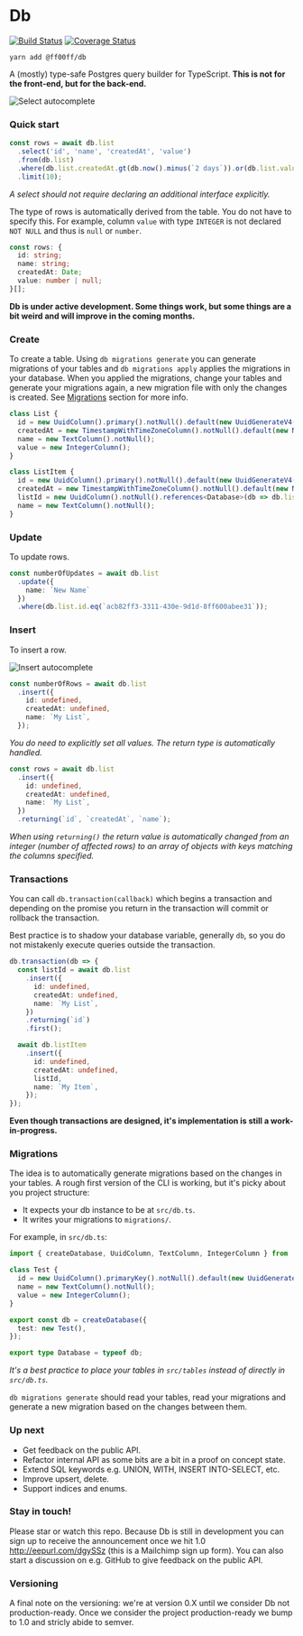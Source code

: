 # Db

[![Build Status](https://travis-ci.org/Ff00ff/db.svg?branch=master)](https://travis-ci.org/Ff00ff/db)
[![Coverage Status](https://coveralls.io/repos/github/Ff00ff/db/badge.svg?branch=master)](https://coveralls.io/github/Ff00ff/db?branch=master)

```
yarn add @ff00ff/db
```

A (mostly) type-safe Postgres query builder for TypeScript. **This is not for the front-end, but for the back-end.**

![Select autocomplete](https://user-images.githubusercontent.com/178230/34638202-1f7cca3c-f2c7-11e7-9207-55b6e0b8fe78.gif)

### Quick start
```ts
const rows = await db.list
  .select('id', 'name', 'createdAt', 'value')
  .from(db.list)
  .where(db.list.createdAt.gt(db.now().minus(`2 days`)).or(db.list.value.eq(0)))
  .limit(10);
```
_A select should not require declaring an additional interface explicitly._

The type of rows is automatically derived from the table. You do not have to specify this. For example, column `value` with type `INTEGER` is not declared `NOT NULL` and thus is `null` or `number`.
```ts
const rows: {
  id: string;
  name: string;
  createdAt: Date;
  value: number | null;
}[];
```

**Db is under active development. Some things work, but some things are a bit weird and will improve in the coming months.**

### Create

To create a table. Using `db migrations generate` you can generate migrations of your tables and `db migrations apply` applies the migrations in your database. When you applied the migrations, change your tables and generate your migrations again, a new migration file with only the changes is created. See [Migrations](#migrations) section for more info.

```ts
class List {
  id = new UuidColumn().primary().notNull().default(new UuidGenerateV4());
  createdAt = new TimestampWithTimeZoneColumn().notNull().default(new Now());
  name = new TextColumn().notNull();
  value = new IntegerColumn();
}

class ListItem {
  id = new UuidColumn().primary().notNull().default(new UuidGenerateV4());
  createdAt = new TimestampWithTimeZoneColumn().notNull().default(new Now());
  listId = new UuidColumn().notNull().references<Database>(db => db.list.id);
  name = new TextColumn().notNull();
}
```

### Update

To update rows.

```ts
const numberOfUpdates = await db.list
  .update({
    name: `New Name`
  })
  .where(db.list.id.eq(`acb82ff3-3311-430e-9d1d-8ff600abee31`));
```

### Insert

To insert a row.

![Insert autocomplete](https://user-images.githubusercontent.com/178230/34638201-1f66ed98-f2c7-11e7-8d93-c5792226b044.gif)

```ts
const numberOfRows = await db.list
  .insert({
    id: undefined,
    createdAt: undefined,
    name: `My List`,
  });
```
_You do need to explicitly set all values. The return type is automatically handled._

```ts
const rows = await db.list
  .insert({
    id: undefined,
    createdAt: undefined,
    name: `My List`,
  })
  .returning(`id`, `createdAt`, `name`);
```
_When using `returning()` the return value is automatically changed from an integer (number of affected rows) to an array of objects with keys matching the columns specified._

### Transactions

You can call `db.transaction(callback)` which begins a transaction and depending on the promise you return in the transaction will commit or rollback the transaction.

Best practice is to shadow your database variable, generally `db`, so you do not mistakenly execute queries outside the transaction.

```ts
db.transaction(db => {
  const listId = await db.list
    .insert({
      id: undefined,
      createdAt: undefined,
      name: `My List`,
    })
    .returning(`id`)
    .first();

  await db.listItem
    .insert({
      id: undefined,
      createdAt: undefined,
      listId,
      name: `My Item`,
    });
});
```
__Even though transactions are designed, it's implementation is still a work-in-progress.__

### Migrations

The idea is to automatically generate migrations based on the changes in your tables. A rough first version of the CLI is working, but it's picky about you project structure:

- It expects your db instance to be at `src/db.ts`.
- It writes your migrations to `migrations/`.

For example, in `src/db.ts`:

```ts
import { createDatabase, UuidColumn, TextColumn, IntegerColumn } from '@ff00ff/db';

class Test {
  id = new UuidColumn().primaryKey().notNull().default(new UuidGenerateV4());
  name = new TextColumn().notNull();
  value = new IntegerColumn();
}

export const db = createDatabase({
  test: new Test(),
});

export type Database = typeof db;
```
_It's a best practice to place your tables in `src/tables` instead of directly in `src/db.ts`._

`db migrations generate` should read your tables, read your migrations and generate a new migration based on the changes between them.

### Up next

- Get feedback on the public API.
- Refactor internal API as some bits are a bit in a proof on concept state.
- Extend SQL keywords e.g. UNION, WITH, INSERT INTO-SELECT, etc.
- Improve upsert, delete.
- Support indices and enums.

### Stay in touch!

Please star or watch this repo. Because Db is still in development you can sign up to receive the announcement once we hit 1.0 http://eepurl.com/dgySSz (this is a Mailchimp sign up form). You can also start a discussion on e.g. GitHub to give feedback on the public API.

### Versioning

A final note on the versioning: we're at version 0.X until we consider Db not production-ready. Once we consider the project production-ready we bump to 1.0 and stricly abide to semver.